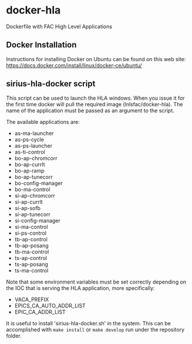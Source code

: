 # docker-hla
Dockerfile with FAC High Level Applications

## Docker Installation
Instructions for installing Docker on Ubuntu can be found on this web site: https://docs.docker.com/install/linux/docker-ce/ubuntu/

## sirius-hla-docker script
This script can be used to launch the HLA windows.
When you issue it for the first time docker will pull the required image (lnlsfac/docker-hla).
The name of the application must be passed as an argument to the script.

The available applications are:
* as-ma-launcher
* as-ps-cycle
* as-ps-launcher
* as-ti-control
* bo-ap-chromcorr
* bo-ap-currlt
* bo-ap-ramp
* bo-ap-tunecorr
* bo-config-manager
* bo-ma-control
* si-ap-chromcorr
* si-ap-currlt
* si-ap-sofb
* si-ap-tunecorr
* si-config-manager
* si-ma-control
* si-ps-control
* tb-ap-control
* tb-ap-posang
* tb-ma-control
* ts-ap-control
* ts-ap-posang
* ts-ma-control

Note that some environment variables must be set correctly depending on the IOC that is serving the HLA application, more specifically:
* VACA_PREFIX
* EPICS_CA_AUTO_ADDR_LIST
* EPIC_CA_ADDR_LIST

It is useful to install 'sirius-hla-docker.sh' in the system. This can be accomplished
with `make install` or `make develop` run under the repository folder.
